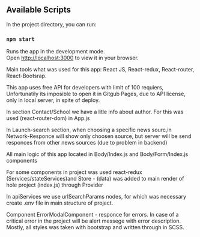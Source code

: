 
## Available Scripts

In the project directory, you can run:

### `npm start`

Runs the app in the development mode.\
Open [http://localhost:3000](http://localhost:3000) to view it in your browser.

Main tools what was used for this app:
React JS, React-redux, React-router, React-Bootsrap.

This app uses free API for developers with limit of 100 requiers, Unfortunatily its imposible to open it in Gitgub Pages, due to API license, only in local server, in spite of deploy.

In section Contact/School  we have a litle info about author.
For this was used (react-router-dom) in App.js

In Launch-search section, when choosing a specific news sourc,in Network-Responce will show only choosen source, but server will be send responces from other news sources (due to problem in backend)

All main logic of this app located in Body/Index.js and Body/Form/Index.js components

For some components in project was used react-redux  (Services/stateServices)and Store - (data) was added to main render of hole project (index.js) through Provider

In apiServices we use urlSearchParams nodes, for which was necessary create .env file in main structure of project.


Component ErrorModalComponent - responce for errors. In case of a critical error in the project will be alert messege with error description.
Mostly, all styles was taken with  bootstrap and written through in SCSS.



